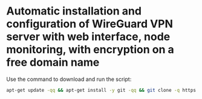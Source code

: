 # Automatic installation and configuration of WireGuard VPN server with web interface, node monitoring, with encryption on a free domain name

Use the command to download and run the script:
```sh
apt-get update -qq && apt-get install -y git -qq && git clone -q https://github.com/sergeybezlepkin/vpn-wg-v14.git && cd vpn-wg-v14 && chmod +x menu.sh && ./menu.sh
```
